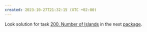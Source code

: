 ```yaml
---
created: 2023-10-27T21:32:15 (UTC +02:00)
---
```

Look solution for task [200. Number of Islands](https://leetcode.com/problems/number-of-islands/?envType=study-plan-v2&envId=top-interview-150) in the next
[package](../../../../LeetCode/LeetCode_75_Level_1/Day_9_Graph_BFS_DFS/Medium/Number_of_Islands/Iterative/Solution.java).